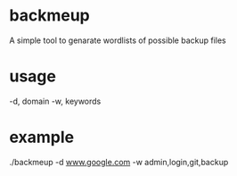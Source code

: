 # backmeup
A simple tool to genarate wordlists of possible backup files
# usage
-d, domain
-w, keywords
# example
./backmeup -d www.google.com -w admin,login,git,backup
